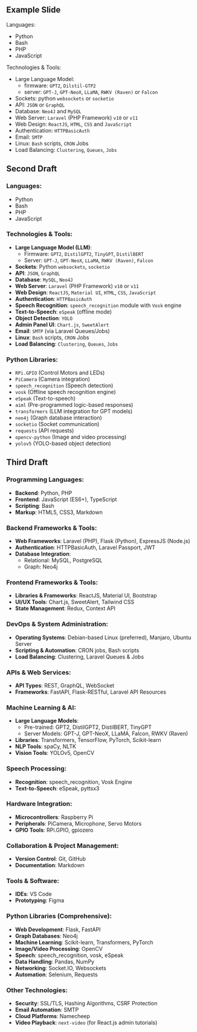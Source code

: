 ## Example Slide

Languages:
- Python
- Bash
- PHP
- JavaScript

Technologies & Tools:
- Large Language Model:
    - firmware: `GPT2`, `Dilstil-GTP2`
    - server: `GPT-J`, `GPT-NeoX`, `LLaMA`, `RWKV (Raven)` or `Falcon`
- Sockets: python `websockets` or `socketio`
- API: `JSON` or `GraphQL`
- Database: `Neo4J` and `MySQL`
- Web Server: `Laravel` (PHP Framework) `v10` or `v11`
- Web Design: `ReactJS`, `HTML`, `CSS` and `JavaScript`
- Authentication: `HTTPBasicAuth`
- Email: `SMTP`
- Linux: `Bash` scripts, `CRON` Jobs
- Load Balancing: `Clustering`, `Queues`, `Jobs`

## Second Draft

### Languages:
- Python  
- Bash  
- PHP  
- JavaScript  

### Technologies & Tools:
- **Large Language Model (LLM)**:
  - Firmware: `GPT2`, `DistilGPT2`, `TinyGPT`, `DistilBERT`  
  - Server: `GPT-J`, `GPT-NeoX`, `LLaMA`, `RWKV (Raven)`, `Falcon`  
- **Sockets**: Python `websockets`, `socketio`  
- **API**: `JSON`, `GraphQL`  
- **Database**: `MySQL`, `Neo4J`  
- **Web Server**: `Laravel` (PHP Framework) `v10` or `v11`  
- **Web Design**: `ReactJS`, `Material UI`, `HTML`, `CSS`, `JavaScript`  
- **Authentication**: `HTTPBasicAuth`  
- **Speech Recognition**: `speech_recognition` module with `Vosk` engine  
- **Text-to-Speech**: `eSpeak` (offline mode)  
- **Object Detection**: `YOLO`  
- **Admin Panel UI**: `Chart.js`, `SweetAlert`  
- **Email**: `SMTP` (via Laravel Queues/Jobs)  
- **Linux**: `Bash` scripts, `CRON` Jobs  
- **Load Balancing**: `Clustering`, `Queues`, `Jobs`  

### Python Libraries:
- `RPi.GPIO` (Control Motors and LEDs)  
- `PiCamera` (Camera integration)  
- `speech_recognition` (Speech detection)  
- `vosk` (Offline speech recognition engine)  
- `eSpeak` (Text-to-speech)  
- `aiml` (Pre-programmed logic-based responses)  
- `transformers` (LLM integration for GPT models)  
- `neo4j` (Graph database interaction)  
- `socketio` (Socket communication)  
- `requests` (API requests)  
- `opencv-python` (Image and video processing)  
- `yolov5` (YOLO-based object detection)  


## Third Draft

### Programming Languages:  
- **Backend**: Python, PHP  
- **Frontend**: JavaScript (ES6+), TypeScript  
- **Scripting**: Bash  
- **Markup**: HTML5, CSS3, Markdown  

### Backend Frameworks & Tools:  
- **Web Frameworks**: Laravel (PHP), Flask (Python), ExpressJS (Node.js)  
- **Authentication**: HTTPBasicAuth, Laravel Passport, JWT  
- **Database Integration**:  
  - Relational: MySQL, PostgreSQL  
  - Graph: Neo4j  

### Frontend Frameworks & Tools:  
- **Libraries & Frameworks**: ReactJS, Material UI, Bootstrap  
- **UI/UX Tools**: Chart.js, SweetAlert, Tailwind CSS  
- **State Management**: Redux, Context API  

### DevOps & System Administration:  
- **Operating Systems**: Debian-based Linux (preferred), Manjaro, Ubuntu Server  
- **Scripting & Automation**: CRON jobs, Bash scripts  
- **Load Balancing**: Clustering, Laravel Queues & Jobs  

### APIs & Web Services:  
- **API Types**: REST, GraphQL, WebSocket  
- **Frameworks**: FastAPI, Flask-RESTful, Laravel API Resources  

### Machine Learning & AI:  
- **Large Language Models**:  
  - Pre-trained: GPT2, DistilGPT2, DistilBERT, TinyGPT  
  - Server Models: GPT-J, GPT-NeoX, LLaMA, Falcon, RWKV (Raven)  
- **Libraries**: Transformers, TensorFlow, PyTorch, Scikit-learn  
- **NLP Tools**: spaCy, NLTK  
- **Vision Tools**: YOLOv5, OpenCV  

### Speech Processing:  
- **Recognition**: speech_recognition, Vosk Engine  
- **Text-to-Speech**: eSpeak, pyttsx3  

### Hardware Integration:  
- **Microcontrollers**: Raspberry Pi  
- **Peripherals**: PiCamera, Microphone, Servo Motors  
- **GPIO Tools**: RPi.GPIO, gpiozero

### Collaboration & Project Management:  
- **Version Control**: Git, GitHub  
- **Documentation**: Markdown  

### Tools & Software:  
- **IDEs**: VS Code
- **Prototyping**: Figma

### Python Libraries (Comprehensive):  
- **Web Development**: Flask, FastAPI  
- **Graph Databases**: Neo4j  
- **Machine Learning**: Scikit-learn, Transformers, PyTorch  
- **Image/Video Processing**: OpenCV  
- **Speech**: speech_recognition, vosk, eSpeak  
- **Data Handling**: Pandas, NumPy  
- **Networking**: Socket.IO, Websockets  
- **Automation**: Selenium, Requests  

### Other Technologies:  
- **Security**: SSL/TLS, Hashing Algorithms, CSRF Protection  
- **Email Automation**: SMTP  
- **Cloud Platforms**: Namecheep
- **Video Playback**: `next-video` (for React.js admin tutorials)

